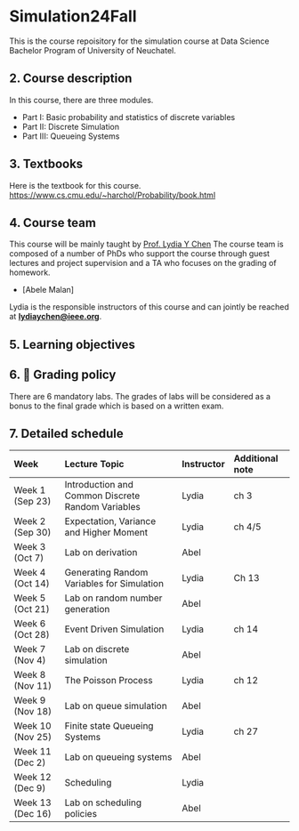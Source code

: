 # Simulation24Fall

This is the course repoisitory for the simulation course at Data Science Bachelor Program of University of Neuchatel.


##  2. <a name='Coursedescription'></a>Course description

In this course, there are three modules. 
- Part I: Basic probability and statistics of discrete variables
- Part II: Discrete Simulation
- Part III: Queueing Systems


##  3. <a name='Textbooks'></a>Textbooks
Here is the textbook for this course.
https://www.cs.cmu.edu/~harchol/Probability/book.html

##  4. <a name='Courseteam'></a>Course team

This course will be mainly taught by [Prof. Lydia Y Chen](https://lydiaychen.github.io/)  The course team is composed of a number of PhDs  who support the course through guest lectures and project supervision and a TA who focuses on the grading of homework. 

-  [Abele Malan]

Lydia is the responsible instructors of this course and can jointly be reached at **lydiaychen@ieee.org**.

##  5. <a name='Learningobjectives'></a>Learning objectives

##  6. <a name='dart:Gradingpolicy'></a>:dart: Grading policy

There are 6 mandatory labs. The grades of labs will be considered as a bonus to the final grade which is based on a written exam.

##  7. <a name='Detailedschedule'></a>Detailed schedule


**Week**|**Lecture Topic**|**Instructor**|**Additional note**
:-----|:-----|:-----|:-----
Week 1 (Sep 23) | Introduction and Common Discrete Random Variables | Lydia | ch 3
Week 2 (Sep 30) | Expectation, Variance and Higher Moment| Lydia| ch 4/5
Week 3 (Oct 7) | Lab on derivation| Abel | 
Week 4 (Oct 14) | Generating Random Variables for Simulation   | Lydia | Ch 13
Week 5 (Oct 21) | Lab on random number generation| Abel |
Week 6 (Oct 28) | Event Driven Simulation |Lydia | ch 14
Week 7 (Nov 4) | Lab on discrete simulation | Abel|
Week 8 (Nov 11) | The Poisson Process  | Lydia | ch 12
Week 9 (Nov 18) | Lab on queue simulation | Abel  | 
Week 10 (Nov 25) | Finite state Queueing Systems| Lydia | ch 27
Week 11 (Dec 2) | Lab on queueing systems | Abel |
Week 12 (Dec 9) | Scheduling | Lydia
Week 13 (Dec 16) | Lab on scheduling policies | Abel



